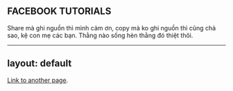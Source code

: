 ## FACEBOOK TUTORIALS

Share mà ghi nguồn thì mình cảm ơn, copy mà ko ghi nguồn thì cũng chả sao, kệ con mẹ các bạn. Thằng nào sống hèn thằng đó thiệt thôi.

---
layout: default
---
[Link to another page](nuoiacc.md).
